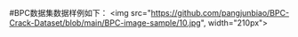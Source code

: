 #BPC数据集数据样例如下：
<img src="https://github.com/pangjunbiao/BPC-Crack-Dataset/blob/main/BPC-image-sample/10.jpg", width="210px">

